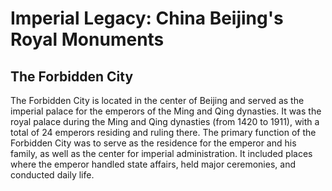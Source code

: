 # Imperial Legacy: China Beijing's Royal Monuments

## The Forbidden City

The Forbidden City is located in the center of Beijing and served as the imperial palace for the emperors of the Ming and Qing dynasties. It was the royal palace during the Ming and Qing dynasties (from 1420 to 1911), with a total of 24 emperors residing and ruling there. The primary function of the Forbidden City was to serve as the residence for the emperor and his family, as well as the center for imperial administration. It included places where the emperor handled state affairs, held major ceremonies, and conducted daily life.

<YouTube link="https://youtu.be/0s2IXO4vcGA?si=yQxTeP1hghikY6Hr">
<template #cover><img src="../assets/youtube/what-you-need-to-know-before-visiting-the-forbidden-city-in-beijing.jpg" alt="What You Need to Know Before Visiting the Forbidden City in Beijing" /></template>
<template #title>What You Need to Know Before Visiting the Forbidden City in Beijing</template>
<template #author>Waleed Maoed</template>
<template #description>The Iconic ‘Palace Museum’, or also known as ‘The Forbidden City’ in the heart of Beijing. I’ll guide you on how to enter, where to find the English audio guide, and how to navigate this massive site.</template>
</YouTube>
